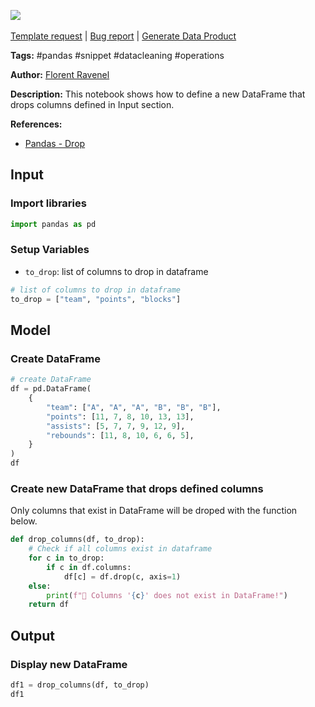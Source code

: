 <a href="https://app.naas.ai/user-redirect/naas/downloader?url=https://raw.githubusercontent.com/jupyter-naas/awesome-notebooks/master/Pandas/Pandas_Drop_columns.ipynb" target="_parent"><img src="https://naasai-public.s3.eu-west-3.amazonaws.com/open_in_naas.svg"/></a><br><br><a href="https://github.com/jupyter-naas/awesome-notebooks/issues/new?assignees=&labels=&template=template-request.md&title=Tool+-+Action+of+the+notebook+">Template request</a> | <a href="https://github.com/jupyter-naas/awesome-notebooks/issues/new?assignees=&labels=bug&template=bug_report.md&title=Pandas+-+Drop+columns:+Error+short+description">Bug report</a> | <a href="https://app.naas.ai/user-redirect/naas/downloader?url=https://raw.githubusercontent.com/jupyter-naas/awesome-notebooks/master/Naas/Naas_Start_data_product.ipynb" target="_parent">Generate Data Product</a>

**Tags:** #pandas #snippet #datacleaning #operations

**Author:** [Florent Ravenel](https://www.linkedin.com/in/florent-ravenel/)

**Description:** This notebook shows how to define a new DataFrame that drops columns defined in Input section.

**References:**
- [Pandas - Drop](https://pandas.pydata.org/docs/reference/api/pandas.DataFrame.drop.html)

## Input

### Import libraries


```python
import pandas as pd
```

### Setup Variables
- `to_drop`: list of columns to drop in dataframe


```python
# list of columns to drop in dataframe
to_drop = ["team", "points", "blocks"]
```

## Model

### Create DataFrame


```python
# create DataFrame
df = pd.DataFrame(
    {
        "team": ["A", "A", "A", "B", "B", "B"],
        "points": [11, 7, 8, 10, 13, 13],
        "assists": [5, 7, 7, 9, 12, 9],
        "rebounds": [11, 8, 10, 6, 6, 5],
    }
)
df
```

### Create new DataFrame that drops defined columns
Only columns that exist in DataFrame will be droped with the function below.


```python
def drop_columns(df, to_drop):
    # Check if all columns exist in dataframe
    for c in to_drop:
        if c in df.columns:
            df[c] = df.drop(c, axis=1)
    else:
        print(f"🚨 Columns '{c}' does not exist in DataFrame!")
    return df
```

## Output

### Display new DataFrame


```python
df1 = drop_columns(df, to_drop)
df1
```
